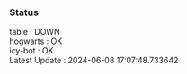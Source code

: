 ### Status


table : DOWN  
hogwarts : OK  
icy-bot : OK  
Latest Update : 2024-06-08 17:07:48.733642
